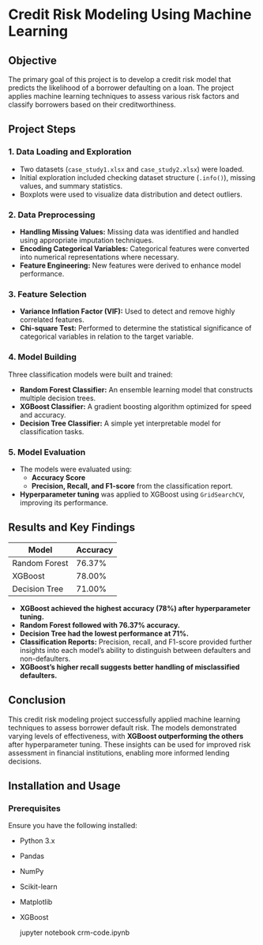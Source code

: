 # Credit Risk Modeling Using Machine Learning

## Objective
The primary goal of this project is to develop a credit risk model that predicts the likelihood of a borrower defaulting on a loan. The project applies machine learning techniques to assess various risk factors and classify borrowers based on their creditworthiness.

## Project Steps

### 1. Data Loading and Exploration
- Two datasets (`case_study1.xlsx` and `case_study2.xlsx`) were loaded.
- Initial exploration included checking dataset structure (`.info()`), missing values, and summary statistics.
- Boxplots were used to visualize data distribution and detect outliers.

### 2. Data Preprocessing
- **Handling Missing Values:** Missing data was identified and handled using appropriate imputation techniques.
- **Encoding Categorical Variables:** Categorical features were converted into numerical representations where necessary.
- **Feature Engineering:** New features were derived to enhance model performance.

### 3. Feature Selection
- **Variance Inflation Factor (VIF):** Used to detect and remove highly correlated features.
- **Chi-square Test:** Performed to determine the statistical significance of categorical variables in relation to the target variable.

### 4. Model Building
Three classification models were built and trained:
- **Random Forest Classifier:** An ensemble learning model that constructs multiple decision trees.
- **XGBoost Classifier:** A gradient boosting algorithm optimized for speed and accuracy.
- **Decision Tree Classifier:** A simple yet interpretable model for classification tasks.

### 5. Model Evaluation
- The models were evaluated using:
  - **Accuracy Score**
  - **Precision, Recall, and F1-score** from the classification report.
- **Hyperparameter tuning** was applied to XGBoost using `GridSearchCV`, improving its performance.

## Results and Key Findings

| Model          | Accuracy |
|---------------|----------|
| Random Forest | 76.37%   |
| XGBoost       | 78.00%   |
| Decision Tree | 71.00%   |

- **XGBoost achieved the highest accuracy (78%) after hyperparameter tuning.**
- **Random Forest followed with 76.37% accuracy.**
- **Decision Tree had the lowest performance at 71%.**
- **Classification Reports:** Precision, recall, and F1-score provided further insights into each model’s ability to distinguish between defaulters and non-defaulters.
- **XGBoost’s higher recall suggests better handling of misclassified defaulters.**

## Conclusion
This credit risk modeling project successfully applied machine learning techniques to assess borrower default risk. The models demonstrated varying levels of effectiveness, with **XGBoost outperforming the others** after hyperparameter tuning. These insights can be used for improved risk assessment in financial institutions, enabling more informed lending decisions.

## Installation and Usage
### Prerequisites
Ensure you have the following installed:
- Python 3.x
- Pandas
- NumPy
- Scikit-learn
- Matplotlib
- XGBoost


   jupyter notebook crm-code.ipynb
   ```
